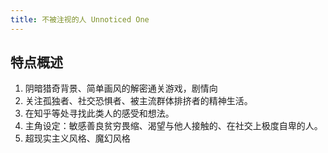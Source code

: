 ```yaml
---
title: 不被注视的人 Unnoticed One
---
```


## 特点概述

1. 阴暗猎奇背景、简单画风的解密通关游戏，剧情向
2. 关注孤独者、社交恐惧者、被主流群体排挤者的精神生活。
3. 在知乎等处寻找此类人的感受和想法。
4. 主角设定：敏感善良贫穷畏缩、渴望与他人接触的、在社交上极度自卑的人。
5. 超现实主义风格、魔幻风格